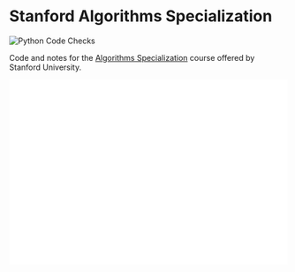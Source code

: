 # Stanford Algorithms Specialization
![Python Code Checks](https://github.com/connor-mccarthy/algorithms-specialization-stanford/workflows/Python%20Code%20Checks/badge.svg)

Code and notes for the [Algorithms Specialization](https://www.coursera.org/specializations/algorithms) course offered by Stanford University.

![merge](merge.svg)

